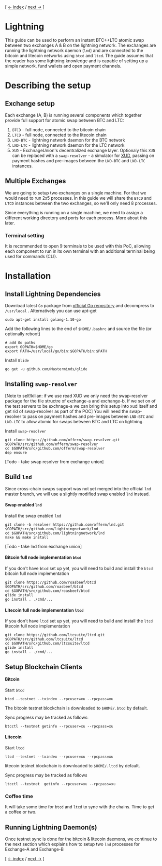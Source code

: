 [ [<- index](/README.md) / [next ->](/LIGHTNING-01-peers.md) ]

# Lightning
This guide can be used to perform an instant BTC<->LTC atomic swap between two exchanges A & B on the lightning network. The exchanges are running the lightning network daemon (`lnd`) and are connected to the bitcoin and litecoin networks using `btcd` and `ltcd`. The guide assumes that the reader has some lightning knowledge and is capable of setting up a simple network, fund wallets and open payment channels.

# Describing the setup

## Exchange setup
Each exchange (A, B) is running several components which together provide full support for atomic swap between BTC and LTC:
1. `BTCD` - full node, connected to the bitcoin chain
2. `LTCD` - full node, connected to the litecoin chain
3. `LND-BTC` - lightning network daemon for the BTC network
4. `LND-LTC` - lightning network daemon for the LTC network
5. `XUD` - ExchnageUnion's decentralized exchange layer. Optionaly this `XUD` can be replaced with a `swap-resolver` - a simulator for [XUD](https://github.com/exchangeunion/xud), passing on payment hashes and pre-images between the `LND-BTC` and `LND-LTC` instances.

## Multiple Exchanges
We are going to setup two exchanges on a single machine. For that we would need to run 2x5 processes. In this guide we will share the `BTCD` and `LTCD` instances between the two exchanges, so we'll only need 8 processes.

Since everything is running on a single machine, we need to assign a different working directory and ports for each process. More about this later.

### Terminal setting
It is recommended to open 9 terminals to be used with this PoC, allowing each component to run in its own terminal with an additional terminal being used for commands (CLI).

# Installation 
## Install Lightning Dependencies
Download latest `Go` package from [official Go repository](https://golang.org/dl/) and decompress to `/usr/local` .
Alternatively you can use apt-get
```shell
sudo apt-get install golang-1.10-go
```

Add the following lines to the end of `$HOME/.bashrc` and source the file (or optionally reboot)
```shell
# add Go paths
export GOPATH=$HOME/go
export PATH=/usr/local/go/bin:$GOPATH/bin:$PATH
```

Install `Glide`
```shell
go get -u github.com/Masterminds/glide
```

## Installing `swap-resolver`
[Note to self/kilian: if we use read XUD we only need the swap-resolver package for the file structre of exchange-a and exchange-b. If we set on of the test servers to be exchnage-a we can bring this setup into xud itself and get rid of swap-resolver as part of the POC]
You will need the swap-resolver to pass on payment hashes and pre-images between `LND-BTC` and `LND-LTC` to allow atomic for swaps between BTC and LTC on lightning.

Install `swap-resolver`
```shell
git clone https://github.com/offerm/swap-resolver.git $GOPATH/src/github.com/offerm/swap-resolver
cd $GOPATH/src/github.com/offerm/swap-resolver
dep ensure
```
[Todo - take swap resolver from exchange union]

## Build `lnd`

Since cross-chain swaps support was not yet merged into the official `lnd` master branch, we will use a slightly modified swap enabled `lnd` instead. 

#### Swap enabled `lnd`

Install the swap enabled `lnd`

```shell
git clone -b resolver https://github.com/offerm/lnd.git $GOPATH/src/github.com/lightningnetwork/lnd
cd $GOPATH/src/github.com/lightningnetwork/lnd
make && make install
```
[Todo - take lnd from exchange union]

#### Bitcoin full node implementation `btcd`
If you don't have `btcd` set up yet, you will need to build and install the `btcd` bitcoin full node implementation
```shell
git clone https://github.com/roasbeef/btcd $GOPATH/src/github.com/roasbeef/btcd
cd $GOPATH/src/github.com/roasbeef/btcd
glide install
go install . ./cmd/...
```

#### Litecoin full node implementation `ltcd`
If you don't have `ltcd` set up yet, you will need to build and install the `ltcd` litecoin full node implementation
```shell
git clone https://github.com/ltcsuite/ltcd.git $GOPATH/src/github.com/ltcsuite/ltcd
cd $GOPATH/src/github.com/ltcsuite/ltcd
glide install
go install . ./cmd/...
```

## Setup Blockchain Clients

#### Bitcoin

Start `btcd`
```shell
btcd --testnet --txindex --rpcuser=xu --rpcpass=xu
```
The bitcoin testnet blockchain is downloaded to `$HOME/.btcd` by default.

Sync progress may be tracked as follows:
```shell
btcctl --testnet getinfo --rpcuser=xu --rpcpass=xu
```

#### Litecoin
 
Start `ltcd`

```shell
ltcd --testnet --txindex --rpcuser=xu --rpcpass=xu
```
litecoin testnet blockchain is downloaded to `$HOME/.ltcd` by default.

Sync progress may be tracked as follows
```shell
ltcctl --testnet  getinfo --rpcuser=xu --rpcpass=xu
```

### Coffee time
It will take some time for `btcd` and `ltcd` to sync with the chains. Time to get a coffee or two.


## Running Lightning Daemon(s)
Once testnet sync is done for the bitcoin & litecoin daemons, we continue to the next section which explains how to setup two `lnd` processes for Exchange-A and Exchange-B

[ [<- index](/README.md) / [next ->](/LIGHTNING-01-peers.md) ]

